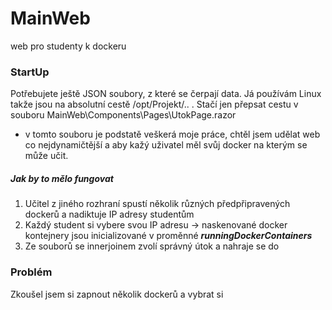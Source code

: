 # MainWeb
web pro studenty k dockeru

### StartUp
Potřebujete ještě JSON soubory, z které se čerpají data. Já používám Linux takže jsou na absolutní cestě /opt/Projekt/.. .
Stačí jen přepsat cestu v souboru MainWeb\Components\Pages\UtokPage.razor
- v tomto souboru je podstatě veškerá moje práce, chtěl jsem udělat web co nejdynamičtější a aby kažý uživatel měl svůj docker na kterým se může učit.

##### Jak by to mělo fungovat
1. Učitel z jiného rozhraní spustí několik různých předpřipravených dockerů a nadiktuje IP adresy studentům
2. Každý student si vybere svou IP adresu -> naskenované docker kontejnery jsou inicializované v proměnné ***runningDockerContainers***
3. Ze souborů se innerjoinem zvolí správný útok a nahraje se do

### Problém
Zkoušel jsem si zapnout několik dockerů a vybrat si 
